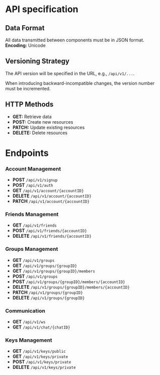 # API specification

## Data Format

All data transmitted between components must be in JSON format.  
**Encoding:** Unicode

## Versioning Strategy

The API version will be specified in the URL, e.g., `/api/v1/...`.

When introducing backward-incompatible changes, the version number must be incremented.

## HTTP Methods

* **GET:** Retrieve data
* **POST:** Create new resources
* **PATCH:** Update existing resources
* **DELETE:** Delete resources

# Endpoints

### Account Management

* **POST** `/api/v1/signup`
* **POST** `/api/v1/auth`
* **GET** `/api/v1/account/{accountID}`
* **DELETE** `/api/v1/account/{accountID}`
* **PATCH** `/api/v1/account/{accountID}`

### Friends Management

* **GET** `/api/v1/friends`
* **POST** `/api/v1/friends/{accountID}`
* **DELETE** `/api/v1/friends/{accountID}`

### Groups Management

* **GET** `/api/v1/groups`
* **GET** `/api/v1/groups/{groupID}`
* **GET** `/api/v1/groups/{groupID}/members`
* **POST** `/api/v1/groups`
* **POST** `/api/v1/groups/{groupID}/members/{accountID}`
* **DELETE** `/api/v1/groups/{groupID}/members/{accountID}`
* **PATCH** `/api/v1/groups/{groupID}`
* **DELETE** `/api/v1/groups/{groupID}`

### Communication

* **GET** `/api/v1/ws`
* **GET** `/api/v1/chat/{chatID}`

### Keys Management

* **GET** `/api/v1/keys/public`
* **GET** `/api/v1/keys/private`
* **POST** `/api/v1/keys/private`
* **DELETE** `/api/v1/keys/private`
